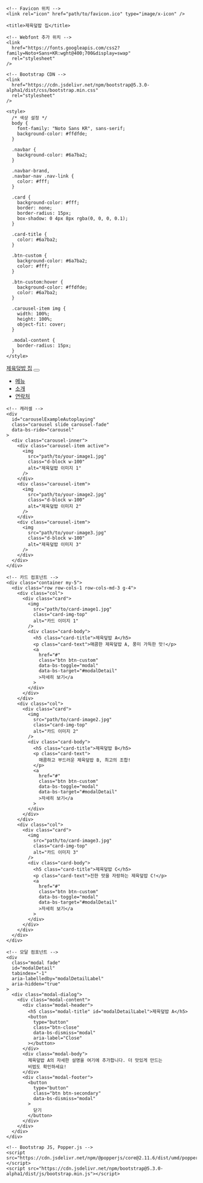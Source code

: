 <!DOCTYPE html>
<html lang="ko">
  <head>
    <meta charset="UTF-8" />
    <meta name="viewport" content="width=device-width, initial-scale=1.0" />
    <meta
      name="description"
      content="맛있는 제육덮밥을 즐길 수 있는 제육덮밥 전문점"
    />
    <meta property="og:title" content="제육덮밥 집" />
    <meta
      property="og:description"
      content="맛있는 제육덮밥을 즐길 수 있는 제육덮밥 전문점입니다. 다양한 메뉴와 함께합니다!"
    />
    <meta property="og:image" content="path/to/og-image.jpg" />
    <meta property="og:url" content="http://www.jeyukbap.com" />
    <meta name="twitter:card" content="summary_large_image" />

    <!-- Favicon 위치 -->
    <link rel="icon" href="path/to/favicon.ico" type="image/x-icon" />

    <title>제육덮밥 집</title>

    <!-- Webfont 추가 위치 -->
    <link
      href="https://fonts.googleapis.com/css2?family=Noto+Sans+KR:wght@400;700&display=swap"
      rel="stylesheet"
    />

    <!-- Bootstrap CDN -->
    <link
      href="https://cdn.jsdelivr.net/npm/bootstrap@5.3.0-alpha1/dist/css/bootstrap.min.css"
      rel="stylesheet"
    />

    <style>
      /* 색상 설정 */
      body {
        font-family: "Noto Sans KR", sans-serif;
        background-color: #ffdfde;
      }

      .navbar {
        background-color: #6a7ba2;
      }

      .navbar-brand,
      .navbar-nav .nav-link {
        color: #fff;
      }

      .card {
        background-color: #fff;
        border: none;
        border-radius: 15px;
        box-shadow: 0 4px 8px rgba(0, 0, 0, 0.1);
      }

      .card-title {
        color: #6a7ba2;
      }

      .btn-custom {
        background-color: #6a7ba2;
        color: #fff;
      }

      .btn-custom:hover {
        background-color: #ffdfde;
        color: #6a7ba2;
      }

      .carousel-item img {
        width: 100%;
        height: 100%;
        object-fit: cover;
      }

      .modal-content {
        border-radius: 15px;
      }
    </style>

  </head>

  <body>
    <!-- 네비게이션 바 -->
    <nav class="navbar navbar-expand-lg">
      <div class="container">
        <a class="navbar-brand" href="#">제육덮밥 집</a>
        <button
          class="navbar-toggler"
          type="button"
          data-bs-toggle="collapse"
          data-bs-target="#navbarNav"
          aria-controls="navbarNav"
          aria-expanded="false"
          aria-label="Toggle navigation"
        >
          <span class="navbar-toggler-icon"></span>
        </button>
        <div class="collapse navbar-collapse" id="navbarNav">
          <ul class="navbar-nav ms-auto">
            <li class="nav-item">
              <a class="nav-link" href="#">메뉴</a>
            </li>
            <li class="nav-item">
              <a class="nav-link" href="#">소개</a>
            </li>
            <li class="nav-item">
              <a class="nav-link" href="#">연락처</a>
            </li>
          </ul>
        </div>
      </div>
    </nav>

    <!-- 캐러셀 -->
    <div
      id="carouselExampleAutoplaying"
      class="carousel slide carousel-fade"
      data-bs-ride="carousel"
    >
      <div class="carousel-inner">
        <div class="carousel-item active">
          <img
            src="path/to/your-image1.jpg"
            class="d-block w-100"
            alt="제육덮밥 이미지 1"
          />
        </div>
        <div class="carousel-item">
          <img
            src="path/to/your-image2.jpg"
            class="d-block w-100"
            alt="제육덮밥 이미지 2"
          />
        </div>
        <div class="carousel-item">
          <img
            src="path/to/your-image3.jpg"
            class="d-block w-100"
            alt="제육덮밥 이미지 3"
          />
        </div>
      </div>
    </div>

    <!-- 카드 컴포넌트 -->
    <div class="container my-5">
      <div class="row row-cols-1 row-cols-md-3 g-4">
        <div class="col">
          <div class="card">
            <img
              src="path/to/card-image1.jpg"
              class="card-img-top"
              alt="카드 이미지 1"
            />
            <div class="card-body">
              <h5 class="card-title">제육덮밥 A</h5>
              <p class="card-text">매콤한 제육덮밥 A, 풍미 가득한 맛!</p>
              <a
                href="#"
                class="btn btn-custom"
                data-bs-toggle="modal"
                data-bs-target="#modalDetail"
                >자세히 보기</a
              >
            </div>
          </div>
        </div>
        <div class="col">
          <div class="card">
            <img
              src="path/to/card-image2.jpg"
              class="card-img-top"
              alt="카드 이미지 2"
            />
            <div class="card-body">
              <h5 class="card-title">제육덮밥 B</h5>
              <p class="card-text">
                매콤하고 부드러운 제육덮밥 B, 최고의 조합!
              </p>
              <a
                href="#"
                class="btn btn-custom"
                data-bs-toggle="modal"
                data-bs-target="#modalDetail"
                >자세히 보기</a
              >
            </div>
          </div>
        </div>
        <div class="col">
          <div class="card">
            <img
              src="path/to/card-image3.jpg"
              class="card-img-top"
              alt="카드 이미지 3"
            />
            <div class="card-body">
              <h5 class="card-title">제육덮밥 C</h5>
              <p class="card-text">진한 맛을 자랑하는 제육덮밥 C!</p>
              <a
                href="#"
                class="btn btn-custom"
                data-bs-toggle="modal"
                data-bs-target="#modalDetail"
                >자세히 보기</a
              >
            </div>
          </div>
        </div>
      </div>
    </div>

    <!-- 모달 컴포넌트 -->
    <div
      class="modal fade"
      id="modalDetail"
      tabindex="-1"
      aria-labelledby="modalDetailLabel"
      aria-hidden="true"
    >
      <div class="modal-dialog">
        <div class="modal-content">
          <div class="modal-header">
            <h5 class="modal-title" id="modalDetailLabel">제육덮밥 A</h5>
            <button
              type="button"
              class="btn-close"
              data-bs-dismiss="modal"
              aria-label="Close"
            ></button>
          </div>
          <div class="modal-body">
            제육덮밥 A의 자세한 설명을 여기에 추가합니다. 더 맛있게 만드는
            비법도 확인하세요!
          </div>
          <div class="modal-footer">
            <button
              type="button"
              class="btn btn-secondary"
              data-bs-dismiss="modal"
            >
              닫기
            </button>
          </div>
        </div>
      </div>
    </div>

    <!-- Bootstrap JS, Popper.js -->
    <script src="https://cdn.jsdelivr.net/npm/@popperjs/core@2.11.6/dist/umd/popper.min.js"></script>
    <script src="https://cdn.jsdelivr.net/npm/bootstrap@5.3.0-alpha1/dist/js/bootstrap.min.js"></script>
